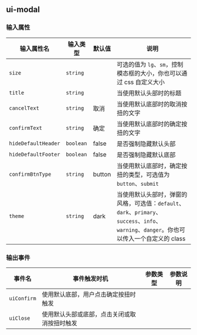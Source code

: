 <h2 uiAnchor id="ui-modal">ui-modal</h2>
<h3 uiAnchor id="输入属性">输入属性</h3>

| 输入属性名 | 输入类型  | 默认值 |说明    |
| --        | --        | -- |--        |
| `size`      | `string`   | |可选的值为 `lg`、`sm`，控制模态框的大小，你也可以通过 css 自定义大小 |
| `title`      | `string`   | |当使用默认头部时的标题 |
| `cancelText`      | `string`   | 取消 | 当使用默认底部时的取消按扭的文字 |
| `confirmText`      | `string`   | 确定 | 当使用默认底部时的确定按扭的文字 |
| `hideDefaultHeader`      | `boolean`   | false | 是否强制隐藏默认头部 |
| `hideDefaultFooter`      | `boolean`   | false | 是否强制隐藏默认底部 |
| `confirmBtnType`      | `string`   | button | 当使用默认底部时，确定按扭的类型，可选值为 `button`、`submit` |
| `theme`      | `string`   | dark | 当使用默认头部时，弹窗的风格，可选值：`default`、`dark`、`primary`、`success`、`info`、`warning`、`danger`。你也可以传入一个自定义的 class |

<h3 uiAnchor id="输出事件">输出事件</h3>

| 事件名         | 事件触发时机 | 参数类型              | 参数说明    |
| --             | --          | --                   | --          |
| `uiConfirm`   | 使用默认底部，用户点击确定按扭时触发 |      |  |
| `uiClose`        | 使用默认头部或底部，点击关闭或取消按扭时触发 |  |  |

